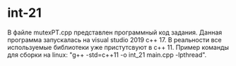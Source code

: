 # int-21
В файле mutexPT.cpp представлен программный код задания.
Данная программа запускалась на visual studio 2019 c++ 17.
В реальности все используемые библиотеки уже пристутсвуют в c++ 11.
Пример команды для сборки на linux: "g++ -std=c++11 -o int_21 main.cpp -lpthread".
